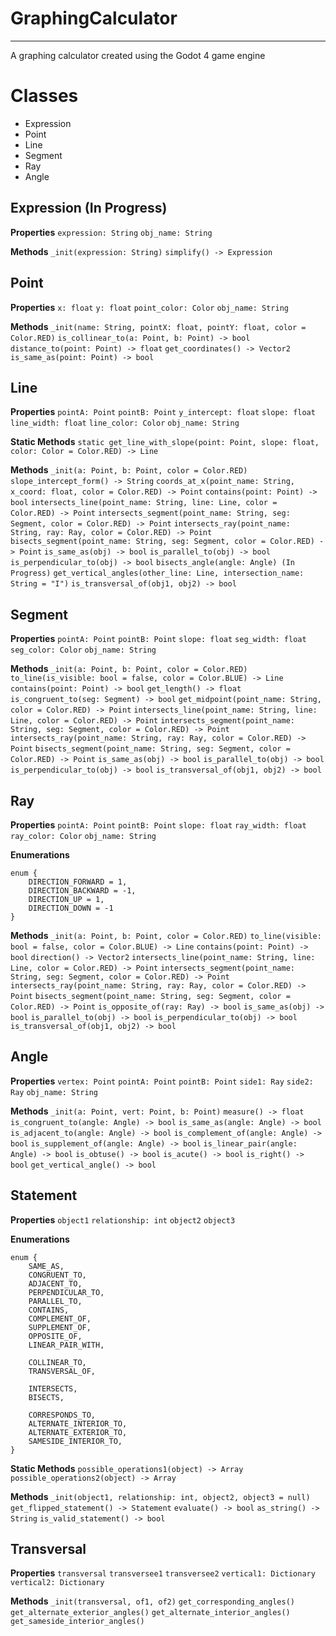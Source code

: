 # GraphingCalculator
---
A graphing calculator created using the Godot 4 game engine

# Classes
- Expression
- Point
- Line
- Segment
- Ray
- Angle

## Expression (In Progress)

**Properties**
`expression: String`
`obj_name: String`

**Methods**
`_init(expression: String)`
`simplify() -> Expression`

## Point 

**Properties**
`x: float`
`y: float`
`point_color: Color`
`obj_name: String`

**Methods**
`_init(name: String, pointX: float, pointY: float, color = Color.RED)`
`is_collinear_to(a: Point, b: Point) -> bool`
`distance_to(point: Point) -> float`
`get_coordinates() -> Vector2`
`is_same_as(point: Point) -> bool`

## Line

**Properties**
`pointA: Point`
`pointB: Point`
`y_intercept: float`
`slope: float`
`line_width: float`
`line_color: Color`
`obj_name: String`

**Static Methods**
`static get_line_with_slope(point: Point, slope: float, color: Color = Color.RED) -> Line`

**Methods**
`_init(a: Point, b: Point, color = Color.RED)`
`slope_intercept_form() -> String`
`coords_at_x(point_name: String, x_coord: float, color = Color.RED) -> Point`
`contains(point: Point) -> bool`
`intersects_line(point_name: String, line: Line, color = Color.RED) -> Point`
`intersects_segment(point_name: String, seg: Segment, color = Color.RED) -> Point`
`intersects_ray(point_name: String, ray: Ray, color = Color.RED) -> Point`
`bisects_segment(point_name: String, seg: Segment, color = Color.RED) -> Point`
`is_same_as(obj) -> bool`
`is_parallel_to(obj) -> bool`
`is_perpendicular_to(obj) -> bool`
`bisects_angle(angle: Angle) (In Progress)`
`get_vertical_angles(other_line: Line, intersection_name: String = "I")`
`is_transversal_of(obj1, obj2) -> bool`

## Segment

**Properties**
`pointA: Point`
`pointB: Point`
`slope: float`
`seg_width: float`
`seg_color: Color`
`obj_name: String`

**Methods**
`_init(a: Point, b: Point, color = Color.RED)`
`to_line(is_visible: bool = false, color = Color.BLUE) -> Line`
`contains(point: Point) -> bool`
`get_length() -> float`
`is_congruent_to(seg: Segment) -> bool`
`get_midpoint(point_name: String, color = Color.RED) -> Point`
`intersects_line(point_name: String, line: Line, color = Color.RED) -> Point`
`intersects_segment(point_name: String, seg: Segment, color = Color.RED) -> Point`
`intersects_ray(point_name: String, ray: Ray, color = Color.RED) -> Point`
`bisects_segment(point_name: String, seg: Segment, color = Color.RED) -> Point`
`is_same_as(obj) -> bool`
`is_parallel_to(obj) -> bool`
`is_perpendicular_to(obj) -> bool`
`is_transversal_of(obj1, obj2) -> bool`

## Ray

**Properties**
`pointA: Point`
`pointB: Point`
`slope: float`
`ray_width: float`
`ray_color: Color`
`obj_name: String`

**Enumerations**
```
enum {
	DIRECTION_FORWARD = 1,
	DIRECTION_BACKWARD = -1,
	DIRECTION_UP = 1,
	DIRECTION_DOWN = -1
}
```

**Methods**
`_init(a: Point, b: Point, color = Color.RED)`
`to_line(visible: bool = false, color = Color.BLUE) -> Line`
`contains(point: Point) -> bool`
`direction() -> Vector2`
`intersects_line(point_name: String, line: Line, color = Color.RED) -> Point`
`intersects_segment(point_name: String, seg: Segment, color = Color.RED) -> Point`
`intersects_ray(point_name: String, ray: Ray, color = Color.RED) -> Point`
`bisects_segment(point_name: String, seg: Segment, color = Color.RED) -> Point`
`is_opposite_of(ray: Ray) -> bool`
`is_same_as(obj) -> bool`
`is_parallel_to(obj) -> bool`
`is_perpendicular_to(obj) -> bool`
`is_transversal_of(obj1, obj2) -> bool`

## Angle

**Properties**
`vertex: Point`
`pointA: Point`
`pointB: Point`
`side1: Ray`
`side2: Ray`
`obj_name: String`

**Methods**
`_init(a: Point, vert: Point, b: Point)`
`measure() -> float`
`is_congruent_to(angle: Angle) -> bool`
`is_same_as(angle: Angle) -> bool`
`is_adjacent_to(angle: Angle) -> bool`
`is_complement_of(angle: Angle) -> bool`
`is_supplement_of(angle: Angle) -> bool`
`is_linear_pair(angle: Angle) -> bool`
`is_obtuse() -> bool`
`is_acute() -> bool`
`is_right() -> bool`
`get_vertical_angle() -> bool`

## Statement

**Properties**
`object1`
`relationship: int`
`object2`
`object3`

**Enumerations**
```
enum {
	SAME_AS,
	CONGRUENT_TO,
	ADJACENT_TO,
	PERPENDICULAR_TO,
	PARALLEL_TO,         
	CONTAINS,
	COMPLEMENT_OF,
	SUPPLEMENT_OF,
	OPPOSITE_OF,
	LINEAR_PAIR_WITH,
	
	COLLINEAR_TO,
	TRANSVERSAL_OF,

	INTERSECTS,
	BISECTS,

	CORRESPONDS_TO,
	ALTERNATE_INTERIOR_TO,
	ALTERNATE_EXTERIOR_TO,
	SAMESIDE_INTERIOR_TO,
}
```
**Static Methods**
`possible_operations1(object) -> Array`
`possible_operations2(object) -> Array`

**Methods**
`_init(object1, relationship: int, object2, object3 = null)`
`get_flipped_statement() -> Statement`
`evaluate() -> bool`
`as_string() -> String`
`is_valid_statement() -> bool`

## Transversal

**Properties**
`transversal`
`transversee1`
`transversee2`
`vertical1: Dictionary`
`vertical2: Dictionary`

**Methods**
`_init(transversal, of1, of2)`
`get_corresponding_angles()`
`get_alternate_exterior_angles()`
`get_alternate_interior_angles()`
`get_sameside_interior_angles()`

